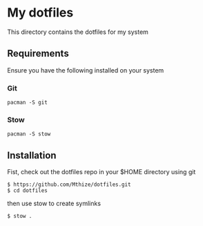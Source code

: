 # My dotfiles

This directory contains the dotfiles for my system

## Requirements

Ensure you have the following installed on your system

### Git

```
pacman -S git 
```

### Stow
``` 
pacman -S stow 
``` 

## Installation

Fist, check out the dotfiles repo in your $HOME directory using git 

```
$ https://github.com/Mthize/dotfiles.git 
$ cd dotfiles 
```

then use stow to create symlinks

```
$ stow .
```
```
```
```
```
```
```
```
```
```
